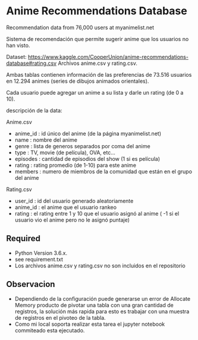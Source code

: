# Anime Recommendations Database 
Recommendation data from 76,000 users at myanimelist.net 

Sistema de recomendación que permite sugerir anime que los usuarios no han visto.

Dataset:
https://www.kaggle.com/CooperUnion/anime-recommendations-database#rating.csv 
Archivos anime.csv y rating.csv. 

Ambas tablas contienen información de las preferencias de 73.516 usuarios en 12.294 animes (series de dibujos animados orientales). 

Cada usuario puede agregar un anime a su lista y darle un rating (de 0 a 10).

descripción de la data:

Anime.csv
* anime_id : id único del anime (de la página myanimelist.net)
* name : nombre del anime
* genre : lista de generos separados por coma del anime
* type : TV, movie (de película), OVA, etc...
* episodes : cantidad de episodios del show (1 si es película)
* rating : rating promedio (de 1-10) para este anime
* members : numero de miembros de la comunidad que están en el grupo del anime

Rating.csv
* user_id : id del usuario generado aleatoriamente
* anime_id : el anime que el usuario rankeo
* rating : el rating entre 1 y 10 que el usuario asignó al anime ( -1 si el usuario vio el anime pero no le asignó puntaje)

## Required

* Python Version 3.6.x.
* see requirement.txt
* Los archivos anime.csv y rating.csv no son incluidos en el repositorio

## Observacion

* Dependiendo de la configuración puede generarse un error de Allocate Memory producto de pivotar una tabla con una gran cantidad de registros, la solución más rapida para esto es trabajar con una muestra de registros en el pivoteo de la tabla. 
* Como mi local soporta realizar esta tarea el jupyter notebook commiteado esta ejecutado.
